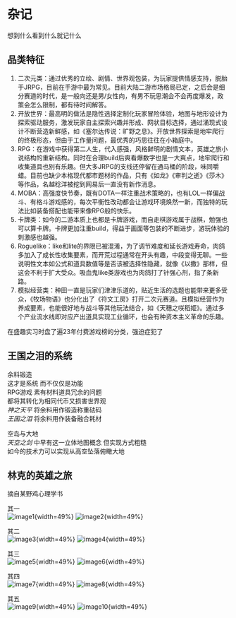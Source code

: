 # 杂记

想到什么看到什么就记什么

## 品类特征

1. 二次元类：通过优秀的立绘、剧情、世界观包装，为玩家提供情感支持，脱胎于JRPG，目前在手游中最为常见。目前大陆二游市场格局已定，之后会是细分赛道的时代，是一般向还是男/女性向，有男不玩思潮会不会再度爆发，政策会怎么限制，都有待时间解答。
2. 开放世界：最高明的做法是隐性选择定制化玩家冒险体验，地图与地形设计为探索驱动服务，激发玩家自主探索兴趣并形成、网状目标选择，通过涌现式设计不断营造新鲜感，如《塞尔达传说：旷野之息》。开放世界探索是地牢爬行的终极形态，但由于工作量问题，最优秀的巧思往往在小箱庭中。
3. RPG：在游戏中获得第二人生，代入感强，风格鲜明的剧情文本，英雄之旅小说结构的重新结构。同时在合理build后爽看爆数字也是一大爽点，地牢爬行和收集道具也别有乐趣。但大多JRPG的支线还停留在通马桶的阶段，味同嚼蜡。目前也缺少本格现代都市题材的作品，只有《如龙》《审判之逝》《莎木》等作品，名越稔洋被挖到网易后一直没有新作消息。
4. MOBA：高强度快节奏，既有DOTA一样注重战术策略的，也有LOL一样偏战斗、有格斗游戏感的，每次平衡性改动都会让游戏环境焕然一新，而独特的玩法比如装备搭配也能带来像RPG般的快乐。
5. 卡牌类：如今的二游本质上也都是卡牌游戏，而自走棋游戏属于战棋，勉强也可以算卡牌。卡牌更加注重build，得益于画面等包装的不断进步，游玩体验的刺激感也越强。
6. Roguelike：like和lite的界限已被混淆，为了调节难度和延长游戏寿命，肉鸽多加入了成长性收集要素，而开荒过程通常在开头有趣，中段变得无聊。一些说明性文本如公式和道具数值等是否该被选择性隐藏，就像《以撒》那样，但这会不利于扩大受众。吸血鬼like类游戏也为肉鸽打了针强心剂，指了条新路。
7. 模拟经营类：种田一直是玩家们津津乐道的，贴近生活的选题也能带来更多受众，《牧场物语》也分化出了《符文工房》打开二次元赛道。且模拟经营作为养成要素，也能很好地与战斗等其他玩法结合，如《天穗之咲稻姬》。通过多个产业流水线即对应产出道具实现工业循环，也会有种资本主义革命的乐趣。

在盛趣实习时盘了遍23年付费游戏榜的分类，强迫症犯了

## 王国之泪的系统

余料锻造  
这才是系统 而不仅仅是功能  
RPG游戏 素有材料道具冗余的问题  
都将其转化为相同代币又损害世界观  
*神之天平* 将余料用作锻造称重砝码  
*王国之泪* 将余料用作装备融合耗材  

空岛与大地  
*天空之剑* 中早有这一立体地图概念 但实现方式粗糙  
如今的技术力可以实现从高空坠落俯瞰大地

## 林克的英雄之旅

摘自某野鸡心理学书

其一  
![image1](../onimg/84859752117c4473ae316068de384e9b.jpg){width=49%}
![image2](../onimg/32f576152c4645d59094bf641849e6c0.jpg){width=49%}

其二  
![image3](../onimg/5e6204a27b6548cdb4441754c370dff9.jpg){width=49%}
![image4](../onimg/05b84945c0b549adbfe8135d2c97cce7.jpg){width=49%}

其三  
![image5](../onimg/03c3c64d2ab246ee85297faa856d354f.jpg){width=49%}
![image6](../onimg/f2d0149b25334195b92c6f822cfbe00d.jpg){width=49%}

其四  
![image7](../onimg/1a415ec87fc54ed1a90ca4d6be81f360.jpg){width=49%}
![image8](../onimg/6d550fce45874b3f95d9b73be8a12019.jpg){width=49%}

其五  
![image9](../onimg/1675ce56c3f946ba991c73eeded620b5.jpeg){width=49%}
![image10](../onimg/317c3e72cc88455799bc8cd3ae4c02d1.jpeg){width=49%}

